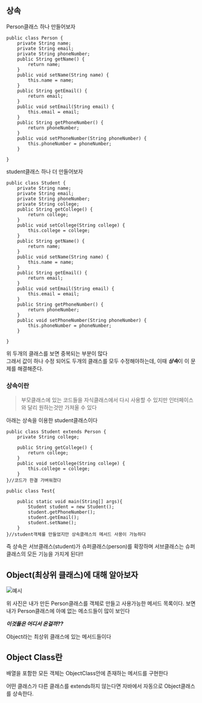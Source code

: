 ## 상속
Person클래스 하나 만들어보자
```
public class Person {
	private String name;
	private String email;
	private String phoneNumber;
	public String getName() {
		return name;
	}
	public void setName(String name) {
		this.name = name;
	}
	public String getEmail() {
		return email;
	}
	public void setEmail(String email) {
		this.email = email;
	}
	public String getPhoneNumber() {
		return phoneNumber;
	}
	public void setPhoneNumber(String phoneNumber) {
		this.phoneNumber = phoneNumber;
	}
	
}
```
student클래스 하나 더 만들어보자
```
public class Student {
	private String name;
	private String email;
	private String phoneNumber;
	private String college;
	public String getCollege() {
		return college;
	}
	public void setCollege(String college) {
		this.college = college;
	}
	public String getName() {
		return name;
	}
	public void setName(String name) {
		this.name = name;
	}
	public String getEmail() {
		return email;
	}
	public void setEmail(String email) {
		this.email = email;
	}
	public String getPhoneNumber() {
		return phoneNumber;
	}
	public void setPhoneNumber(String phoneNumber) {
		this.phoneNumber = phoneNumber;
	}
	
}
```
위 두개의 클래스를 보면 중복되는 부분이 많다<br> 그래서 값이 하나 수정 되어도 두개의 클래스를 모두 수정해야하는데, 이때 ***상속***이 이 문제를 해결해준다.
### 상속이란
> 부모클래스에 있는 코드들을 자식클래스에서 다시 사용할 수 있지만 인터페이스와 달리 원하는것만 가져올 수 있다 


아래는 상속을 이용한  student클래스이다
```
public class Student extends Person {
    private String college;

    public String getCollege() {
		return college;
	}
	public void setCollege(String college) {
		this.college = college;
	}
}//코드가 한결 가벼워졌다
```
```
public class Test{

    public static void main(String[] args){
        Student student = new Student();
        student.getPhoneNumber();
        student.getEmail();
        student.setName();
    }
}//student객체를 만들었지만 상속클래스의 메서드 사용이 가능하다
```
즉 상속은 서브클래스(student)가 슈퍼클래스(person)를 확장하며 서브클래스는 슈퍼클래스의 모든 기능을 가지게 된다!!


## Object(최상위 클래스)에 대해 알아보자

![예시](https://user-images.githubusercontent.com/118701129/230918821-05014013-23c1-420f-a047-97684002d99a.jpg)

위 사진은 내가 만든 Person클래스를 객체로 만들고 사용가능한 메서드 목록이다.
보면 내가  Person클래스에 아예 없는 메소드들이 많이 보인다

***이것들은 어디서 온걸까??***

Object라는 최상위 클래스에 있는 메서드들이다
## Object Class란
배열을 포함한 모든 객체는 ObjectClass안에 존재하는 메서드를 구현한다

어떤 클래스가 다른 클래스를 extends하지 않는다면 자바에서 자동으로 Object클래스를 상속한다. 